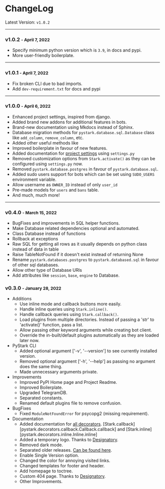 # ChangeLog

Latest Version: `v1.0.2`

---

<a name="v1.0.2"></a>
### v1.0.2 <small>- April 7, 2022</small>

- Specify minimum python version which is `3.9`, in docs and pypi.
- More user-friendly boilerplate.

---

<a name="v1.0.1"></a>
### v1.0.1 <small>- April 7, 2022</small>

- Fix broken CLI due to bad imports.
- Add `dev-requirement.txt` for docs and pypi

---

<a name="v1.0.0"></a>
### v1.0.0 <small>- April 6, 2022</small>

- Enhanced project settings, inspired from django.
- Added brand new addons for additional features in bots.
- Brand-new documentation using Mkdocs instead of Sphinx.
- Database migration methods for `pystark.database.sql.Database` class like `add_column`, `remove_column`, etc.
- Added other useful methods like 
- Improved boilerplate in favour of new features.
- Added documentation for [project settings](/start/settings) using `settings.py`
- Removed customization options from `Stark.activate()` as they can be configured using `settings.py` now.
- Removed `pystark.database.postgres` in favour of `pystark.database.sql`.
- Added sudo users support for bots which can be set using `SUDO_USERS` environment variable.
- Allow username as `OWNER_ID` instead of only `user_id`
- Pre-made models for `users` and `bans` table.
- And much, much more! 

---


<a name="v0.4.0"></a>
### v0.4.0 <small>- March 15, 2022</small>

- BugFixes and improvements in SQL helper functions.
- Make Database related dependencies optional and automated.
- Class Database instead of functions
- Rollback at exceptions
- Raw SQL for getting all rows as it usually depends on python class instead of data in table
- Raise TableNotFound if it doesn't exist instead of returning None
- Rename `pystark.databases.postgres` to `pystark.databased.sql` in favour of other sql databases.
- Allow other type of Database URls
- Add attributes like `session`, `base`, `engine` to Database.


<a name="v0.3.0"></a>
### v0.3.0 <small>- January 28, 2022</small>

- Additions
    - Use inline mode and callback buttons more easily.
    - Handle inline queries using `Stark.inline()`.
    - Handle callback queries using `Stark.callback()`.
    - Load plugins from multiple directories. Instead of passing a 'str' to 'activate()' function, pass a list.
    - Allow passing other keyword arguments while creating bot client.
    - Override the in-built/default plugins automatically as they are loaded later now.
- PyStark CLI
    - Added optional argument ['-v', '--version'] to see currently installed version.
    - Removed optional argument ['-h', '--help'] as passing no argument does the same thing.
    - Made unnecessary arguments private.
- Improvements
    - Improved PyPI Home page and Project Readme.
    - Improved Boilerplate.
    - Upgraded TelegramDB.
    - Separated constants.
    - Renamed default plugins file to remove confusion.
- BugFixes
    - Fixed `ModuleNotFoundError` for psycopg2 (missing requirement).
- Documentation
    - Added documentation for [all decorators](/decorators). [Stark.callback][pystark.decorators.callback.Callback.callback] and [Stark.inline][pystark.decorators.inline.Inline.inline]
    - Added a temporary logo. Thanks to [Designatory](https://t.me/designatory).
    - Removed dark mode.
    - Separated older releases. [Can be found here](/older-releases).
    - Enable Single Version option.
    - Changed the color for annoying visited links.
    - Changed templates for footer and header.
    - Add homepage to toctree.
    - Custom 404 page. Thanks to [Designatory](https://t.me/designatory).
    - Other Improvements.
